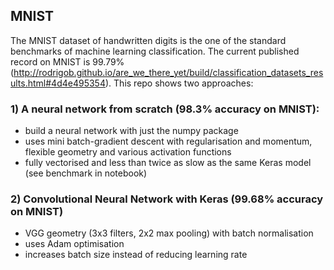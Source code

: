 ## MNIST

 The MNIST dataset of handwritten digits is the one of the standard benchmarks of machine learning classification. The current published record on MNIST is 99.79% (<http://rodrigob.github.io/are_we_there_yet/build/classification_datasets_results.html#4d4e495354>). This repo shows two approaches:

### 1) A neural network from scratch (98.3% accuracy on MNIST):
- build a neural network with just the numpy package
- uses mini batch-gradient descent with regularisation and momentum, flexible geometry and various activation functions
- fully vectorised and less than twice as slow as the same Keras model (see benchmark in notebook)
        

### 2) Convolutional Neural Network with Keras (99.68% accuracy on MNIST)
- VGG geometry (3x3 filters, 2x2 max pooling) with batch normalisation
- uses Adam optimisation
- increases batch size instead of reducing learning rate
